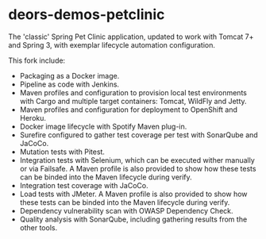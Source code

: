 # deors-demos-petclinic

The 'classic' Spring Pet Clinic application, updated to work with Tomcat 7+ and Spring 3,
with exemplar lifecycle automation configuration.

This fork include:

- Packaging as a Docker image.
- Pipeline as code with Jenkins.
- Maven profiles and configuration to provision local test environments with Cargo and
multiple target containers: Tomcat, WildFly and Jetty.
- Maven profiles and configuration for deployment to OpenShift and Heroku.
- Docker image lifecycle with Spotify Maven plug-in.
- Surefire configured to gather test coverage per test with SonarQube and JaCoCo.
- Mutation tests with Pitest.
- Integration tests with Selenium, which can be executed wither manually or via Failsafe.
A Maven profile is also provided to show how these tests can be binded into the Maven
lifecycle during verify.
- Integration test coverage with JaCoCo.
- Load tests with JMeter. A Maven profile is also provided to show how these tests can be
binded into the Maven lifecycle during verify.
- Dependency vulnerability scan with OWASP Dependency Check.
- Quality analysis with SonarQube, including gathering results from the other tools.
